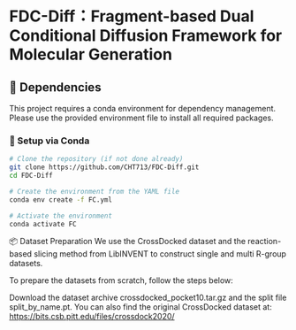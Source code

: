 # FDC-Diff：Fragment-based Dual Conditional Diffusion Framework for Molecular Generation

## 🧩 Dependencies

This project requires a conda environment for dependency management.  
Please use the provided environment file to install all required packages.

### 🔧 Setup via Conda

```bash
# Clone the repository (if not done already)
git clone https://github.com/CHT713/FDC-Diff.git
cd FDC-Diff

# Create the environment from the YAML file
conda env create -f FC.yml

# Activate the environment
conda activate FC
 ```

📦 Dataset Preparation
We use the CrossDocked dataset and the reaction-based slicing method from LibINVENT to construct single and multi R-group datasets.

To prepare the datasets from scratch, follow the steps below:

Download the dataset archive crossdocked_pocket10.tar.gz and the split file split_by_name.pt.
You can also find the original CrossDocked dataset at:
https://bits.csb.pitt.edu/files/crossdock2020/
